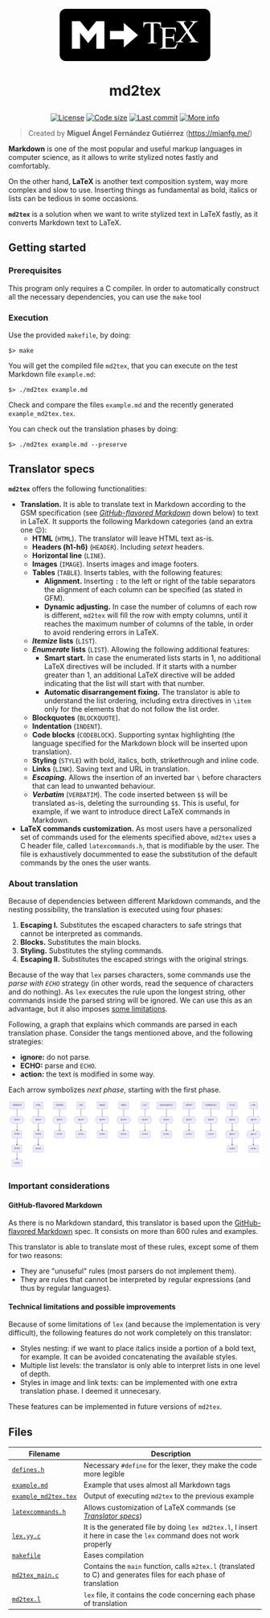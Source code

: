 <p align="center">
    <a href="https://mianfg.me"><img src="./resources/logo.png" width="300px"></a>
</p>

<h1 align="center"><p align="center">md2tex</h1></h1>
<p align="center" id="badges">
    <a href="https://github.com/mianfg/md2tex/blob/master/LICENSE"><img src="https://img.shields.io/github/license/mianfg/md2tex" alt="License"></a> <a href="#"><img src="https://img.shields.io/github/languages/code-size/mianfg/md2tex" alt="Code size"></a> <a href="https://github.com/mianfg/md2tex/commits"><img src="https://img.shields.io/github/last-commit/mianfg/md2tex" alt="Last commit"></a> <a href="mianfg.me"><img src="https://img.shields.io/badge/-more%20info-orange" alt="More info"></a>
</p>

> Created by **Miguel Ángel Fernández Gutiérrez** (<https://mianfg.me/>)

**Markdown** is one of the most popular and useful markup languages in computer science, as it allows to write stylized notes fastly and comfortably.

On the other hand, **LaTeX** is another text composition system, way more complex and slow to use. Inserting things as fundamental as bold, italics or lists can be tedious in some occasions.

**`md2tex`** is a solution when we want to write stylized text in LaTeX fastly, as it converts Markdown text to LaTeX.

## Getting started

### Prerequisites

This program only requires a C compiler. In order to automatically construct all the necessary dependencies, you can use the `make` tool

### Execution

Use the provided `makefile`, by doing:

~~~
$> make
~~~

You will get the compiled file `md2tex`, that you can execute on the test Markdown file `example.md`:

~~~
$> ./md2tex example.md
~~~

Check and compare the files `example.md` and the recently generated `example_md2tex.tex`.

You can check out the translation phases by doing:

~~~
$> ./md2tex example.md --preserve
~~~

## Translator specs

**`md2tex`** offers the following functionalities:

* **Translation.** It is able to translate text in Markdown according to the GSM specification (see [_GitHub-flavored Markdown_](#github-flavored-markdown) down below) to text in LaTeX. It supports the following Markdown categories (and an extra one :wink:):
  * **HTML** (`HTML`). The translator will leave HTML text as-is.
  * **Headers (h1-h6)** (`HEADER`). Including _setext_ headers.
  * **Horizontal line** (`LINE`).
  * **Images** (`IMAGE`). Inserts images and image footers.
  * **Tables** (`TABLE`). Inserts tables, with the following features:
    * **Alignment.** Inserting `:` to the left or right of the table separators the alignment of each column can be specified (as stated in GFM).
    * **Dynamic adjusting.** In case the number of columns of each row is different, `md2tex` will fill the row with empty columns, until it reaches the maximum number of columns of the table, in order to avoid rendering errors in LaTeX.
  * **_Itemize_ lists** (`LIST`).
  * **_Enumerate_ lists** (`LIST`). Allowing the following additional features:
    * **Smart start.** In case the enumerated lists starts in 1, no additional LaTeX directives will be included. If it starts with a number greater than 1, an additional LaTeX directive will be added indicating that the list will start with that number.
    * **Automatic disarrangement fixing.** The translator is able to understand the list ordering, including extra directives in `\item` only for the elements that do not follow the list order.
  * **Blockquotes** (`BLOCKQUOTE`).
  * **Indentation** (`INDENT`).
  * **Code blocks** (`CODEBLOCK`). Supporting syntax highlighting (the language specified for the Markdown block will be inserted upon translation).
  * **Styling** (`STYLE`) with bold, italics, both, strikethrough and inline code.
  * **Links** (`LINK`). Saving text and URL in translation.
  * ***Escaping.*** Allows the insertion of an inverted bar `\` before characters that can lead to unwanted behaviour.
  * **_Verbatim_** (`VERBATIM`). The code inserted between `$$` will be translated as-is, deleting the surrounding `$$`. This is useful, for example, if we want to introduce direct LaTeX commands in Markdown.
* **LaTeX commands customization.** As most users have a personalized set of commands used for the elements specified above, `md2tex` uses a C header file, called `latexcommands.h`, that is modifiable by the user. The file is exhaustively docummented to ease the substitution of the default commands by the ones the user wants.

### About translation

Because of dependencies between different Markdown commands, and the nesting possibility, the translation is executed using four phases:

1. **Escaping I.** Substitutes the escaped characters to safe strings that cannot be interpreted as commands.
2. **Blocks.** Substitutes the main blocks.
3. **Styling.** Substitutes the styling commands.
4. **Escaping II.** Substitutes the escaped strings with the original strings.

Because of the way that `lex` parses characters, some commands use the _parse with `ECHO`_ strategy (in other words, read the sequence of characters and do nothing). As `lex` executes the rule upon the longest string, other commands inside the parsed string will be ignored. We can use this as an advantage, but it also imposes [some limitations](#technical-limitations-and-possible-improvements).

Following, a graph that explains which commands are parsed in each translation phase. Consider the tangs mentioned above, and the following strategies:

* **ignore:** do not parse.
* **ECHO:** parse and `ECHO`.
* **action:** the text is modified in some way.

Each arrow symbolizes _next phase_, starting with the first phase.

![phasegraph](./resources/phasegraph.png)

### Important considerations

#### GitHub-flavored Markdown

As there is no Markdown standard, this translator is based upon the [GitHub-flavored Markdown](https://github.github.com/gfm/) spec. It consists on more than 600 rules and examples.

This translator is able to translate most of these rules, except some of them for two reasons:

* They are "unuseful" rules (most parsers do not implement them).
* They are rules that cannot be interpreted by regular expressions (and thus by regular languages).

#### Technical limitations and possible improvements

Because of some limitations of `lex` (and because the implementation is very difficult), the following features do not work completely on this translator:

* Styles nesting: if we want to place italics inside a portion of a bold text, for example. It can be avoided concatenating the available styles.
* Multiple list levels: the translator is only able to interpret lists in one level of depth.
* Styles in image and link texts: can be implemented with one extra translation phase. I deemed it unnecesary.

These features can be implemented in future versions of `md2tex`.

## Files

| Filename | Description |
| --- | --- |
| [`defines.h`](./defines.h) | Necessary `#define` for the lexer, they make the code more legible |
| [`example.md`](./example.md) | Example that uses almost all Markdown tags |
| [`example_md2tex.tex`](./example_md2tex.tex) | Output of executing `md2tex` to the previous example |
| [`latexcommands.h`](./latexcommands.h) | Allows customization of LaTeX commands (se [_Translator specs_](#translator-specs)) |
| [`lex.yy.c`](./lex.yy.c) | It is the generated file by doing `lex md2tex.l`, I insert it here in case the `lex` command does not work properly |
| [`makefile`](./makefile) | Eases compilation |
| [`md2tex_main.c`](./md2tex_main.c) | Contains the `main` function, calls `m2tex.l` (translated to C) and generates files for each phase of translation |
| [`md2tex.l`](./md2tex.l) | `lex` file, it contains the code concerning each phase of translation |
